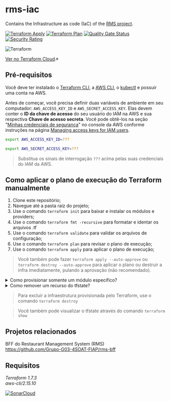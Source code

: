 # rms-iac
Contains the Infrastructure as code (IaC) of the [RMS project](https://github.com/Grupo-G03-4SOAT-FIAP/rms-bff).

[![Terraform Apply](https://github.com/Grupo-G03-4SOAT-FIAP/rms-iac/actions/workflows/terraform-apply.yml/badge.svg)](https://github.com/Grupo-G03-4SOAT-FIAP/rms-iac/actions/workflows/terraform-apply.yml)
[![Terraform Plan](https://github.com/Grupo-G03-4SOAT-FIAP/rms-iac/actions/workflows/terraform-plan.yml/badge.svg)](https://github.com/Grupo-G03-4SOAT-FIAP/rms-iac/actions/workflows/terraform-plan.yml)
[![Quality Gate Status](https://sonarcloud.io/api/project_badges/measure?project=Grupo-G03-4SOAT-FIAP_rms-iac&metric=alert_status)](https://sonarcloud.io/summary/new_code?id=Grupo-G03-4SOAT-FIAP_rms-iac)
[![Security Rating](https://sonarcloud.io/api/project_badges/measure?project=Grupo-G03-4SOAT-FIAP_rms-iac&metric=security_rating)](https://sonarcloud.io/summary/new_code?id=Grupo-G03-4SOAT-FIAP_rms-iac)

![Terraform](https://img.shields.io/badge/terraform-%235835CC.svg?style=for-the-badge&logo=terraform&logoColor=white)

[Ver no Terraform Cloud](https://app.terraform.io/app/Grupo-G03-4SOAT-FIAP/workspaces/rms-iac)↗️

## Pré-requisitos

Você deve ter instalado o [Terraform CLI](https://developer.hashicorp.com/terraform/tutorials/aws-get-started/install-cli), a [AWS CLI](https://docs.aws.amazon.com/cli/latest/userguide/getting-started-install.html), o [kubectl](https://kubernetes.io/docs/tasks/tools/) e possuir uma conta na AWS.

Antes de começar, você precisa definir duas variáveis de ambiente em seu computador: `AWS_ACCESS_KEY_ID` e `AWS_SECRET_ACCESS_KEY`. Elas devem conter o **ID da chave de acesso** do seu usuário do IAM na AWS e sua respectiva **Chave de acesso secreta**. Você pode obtê-los na seção "[Minhas credenciais de segurança](https://us-east-1.console.aws.amazon.com/iam/home#/security_credentials)" no console da AWS conforme instruções na página [Managing access keys for IAM users](https://docs.aws.amazon.com/IAM/latest/UserGuide/id_credentials_access-keys.html#Using_CreateAccessKey).

```bash
export AWS_ACCESS_KEY_ID=???
```

```bash
export AWS_SECRET_ACCESS_KEY=???
```

> Substitua os sinais de interrogação `???` acima pelas suas credenciais do IAM da AWS.

## Como aplicar o plano de execução do Terraform manualmente

1. Clone este repositório;
2. Navegue até a pasta raiz do projeto;
3. Use o comando `terraform init` para baixar e instalar os módulos e providers;
4. Use o comando `terraform fmt -recursive` para formatar e identar os arquivos .tf
5. Use o comando `terraform validate` para validar os arquivos de configuração;
6. Use o comando `terraform plan` para revisar o plano de execução;
7. Use o comando `terraform apply` para aplicar o plano de execução;

> Você também pode fazer `terraform apply --auto-approve` ou `terraform destroy --auto-approve` para aplicar o plano ou destruir a infra imediatamente, pulando a aprovação (não recomendado).

<details>

<summary>Como provisionar somente um módulo específico?</summary>

<br>

Para provisionar somente um módulo específico, use o parâmetro `-target`:

```sh
terraform init
terraform apply -target="module.cognito_idp"
terraform destroy -target="module.cognito_idp"
```

</details>

<details>

<summary>Como remover um recurso do tfstate?</summary>

<br>

Para remover um recurso do `terraform.tfstate` use o comando abaixo:

```sh
terraform state rm "module.cluster_k8s.kubernetes_namespace_v1.rms"
```

Isso é útil por exemplo quando o Terraform por algum motivo não é capaz de fazer a destruição de um recurso específico com `terraform destroy`, impedindo a destruição dos demais.

</details>

> Para excluir a infraestrutura provisionada pelo Terraform, use o comando `terraform destroy`

> Você também pode visualizar o tfstate através do comando `terraform show`

## Projetos relacionados

BFF do Restaurant Management System (RMS)\
https://github.com/Grupo-G03-4SOAT-FIAP/rms-bff

## Requisitos

*Terraform 1.7.3*\
*aws-cli/2.15.10*

[![SonarCloud](https://sonarcloud.io/images/project_badges/sonarcloud-white.svg)](https://sonarcloud.io/summary/new_code?id=Grupo-G03-4SOAT-FIAP_rms-iac)
